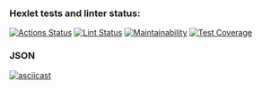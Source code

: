 ### Hexlet tests and linter status:
[![Actions Status](https://github.com/Nikon1624/frontend-project-lvl2/workflows/hexlet-check/badge.svg)](https://github.com/Nikon1624/frontend-project-lvl2/actions)
[![Lint Status](https://github.com/Nikon1624/frontend-project-lvl2/workflows/check-errors/badge.svg)](https://github.com/Nikon1624/frontend-project-lvl2/actions)
[![Maintainability](https://api.codeclimate.com/v1/badges/14fa041c9bd16006fd12/maintainability)](https://codeclimate.com/github/Nikon1624/frontend-project-lvl2/maintainability)
[![Test Coverage](https://api.codeclimate.com/v1/badges/14fa041c9bd16006fd12/test_coverage)](https://codeclimate.com/github/Nikon1624/frontend-project-lvl2/test_coverage)

### JSON
[![asciicast](https://asciinema.org/a/YsFLXM1veLTGeXuNf2qc7tsex.svg)](https://asciinema.org/a/YsFLXM1veLTGeXuNf2qc7tsex)
